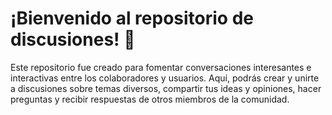 # ¡Bienvenido al repositorio de discusiones! 🧃

Este repositorio fue creado para fomentar conversaciones interesantes e interactivas entre los colaboradores y usuarios. Aquí, podrás crear y unirte a discusiones sobre temas diversos, compartir tus ideas y opiniones, hacer preguntas y recibir respuestas de otros miembros de la comunidad.
